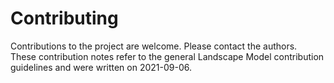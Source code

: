 # Contributing
Contributions to the project are welcome. Please contact the authors.  
These contribution notes refer to the general Landscape Model contribution guidelines and were written on 2021-09-06. 
